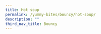 ```yaml
---
title: Hot soup
permalink: /yummy-bites/bouncy/hot-soup/
description: ""
third_nav_title: Bouncy
---
```


